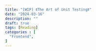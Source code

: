 ```yaml
---
title: "[WIP] 《The Art of Unit Testing》"
date: "2024-03-16"
description: ""
draft: true
tags: [Reading]
categories : [
  "Frontend",
]
---
```

